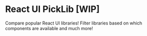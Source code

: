 # React UI PickLib [WIP]

Compare popular React UI libraries! Filter libraries based on which components are available and much more!
